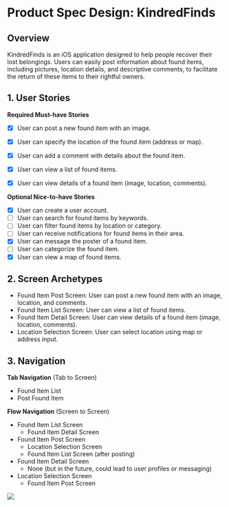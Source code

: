 # Product Spec Design: KindredFinds

## Overview


KindredFinds is an iOS application designed to help people recover their lost belongings. Users can easily post information about found items, including pictures, location details, and descriptive comments, to facilitate the return of these items to their rightful owners.

## 1. User Stories 

**Required Must-have Stories**

  - [X]  User can post a new found item with an image.
  - [X]  User can specify the location of the found item (address or map).
  - [X]  User can add a comment with details about the found item.
  - [X]   User can view a list of found items.
  - [X]  User can view details of a found item (image, location, comments).


**Optional Nice-to-have Stories**

  - [X]  User can create a user account.
  - [ ]  User can search for found items by keywords.
  - [ ]  User can filter found items by location or category.
  - [ ]  User can receive notifications for found items in their area.
  - [X]  User can message the poster of a found item.
  - [ ]  User can categorize the found item.
  - [X]  User can view a map of found items.

## 2. Screen Archetypes

* Found Item Post Screen: User can post a new found item with an image, location, and comments.
* Found Item List Screen: User can view a list of found items.
* Found Item Detail Screen: User can view details of a found item (image, location, comments).
* Location Selection Screen: User can select location using map or address input.

## 3. Navigation

**Tab Navigation** (Tab to Screen)

* Found Item List
* Post Found Item

**Flow Navigation** (Screen to Screen)

* Found Item List Screen
    *  Found Item Detail Screen
* Found Item Post Screen
    *  Location Selection Screen
    *  Found Item List Screen (after posting)
* Found Item Detail Screen
    *  None (but in the future, could lead to user profiles or messaging)
* Location Selection Screen
    *  Found Item Post Screen


<div>
    <a href="https://www.loom.com/share/420870926ad1461c8dba577a5f6553df">
    </a>
    <a href="https://www.loom.com/share/420870926ad1461c8dba577a5f6553df">
      <img style="max-width:300px;" src="https://cdn.loom.com/sessions/thumbnails/420870926ad1461c8dba577a5f6553df-9cdbe80c3bf557d9-full-play.gif">
    </a>
  </div>



